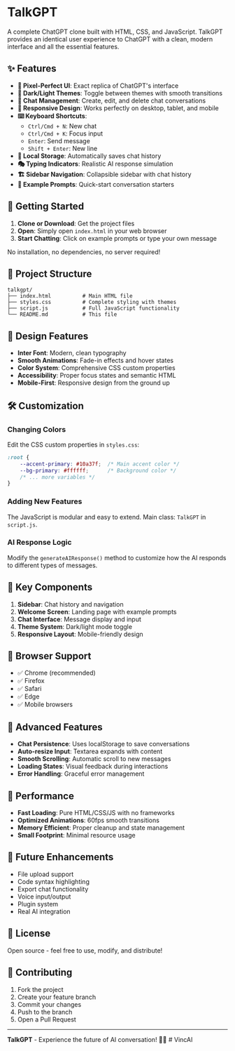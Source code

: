 # TalkGPT

A complete ChatGPT clone built with HTML, CSS, and JavaScript. TalkGPT provides an identical user experience to ChatGPT with a clean, modern interface and all the essential features.

## ✨ Features

- **🎨 Pixel-Perfect UI**: Exact replica of ChatGPT's interface
- **🌙 Dark/Light Themes**: Toggle between themes with smooth transitions
- **💬 Chat Management**: Create, edit, and delete chat conversations
- **📱 Responsive Design**: Works perfectly on desktop, tablet, and mobile
- **⌨️ Keyboard Shortcuts**: 
  - `Ctrl/Cmd + N`: New chat
  - `Ctrl/Cmd + K`: Focus input
  - `Enter`: Send message
  - `Shift + Enter`: New line
- **💾 Local Storage**: Automatically saves chat history
- **🎭 Typing Indicators**: Realistic AI response simulation
- **🏗️ Sidebar Navigation**: Collapsible sidebar with chat history
- **🎯 Example Prompts**: Quick-start conversation starters

## 🚀 Getting Started

1. **Clone or Download**: Get the project files
2. **Open**: Simply open `index.html` in your web browser
3. **Start Chatting**: Click on example prompts or type your own message

No installation, no dependencies, no server required!

## 📁 Project Structure

```
talkgpt/
├── index.html          # Main HTML file
├── styles.css          # Complete styling with themes
├── script.js           # Full JavaScript functionality
└── README.md           # This file
```

## 🎨 Design Features

- **Inter Font**: Modern, clean typography
- **Smooth Animations**: Fade-in effects and hover states
- **Color System**: Comprehensive CSS custom properties
- **Accessibility**: Proper focus states and semantic HTML
- **Mobile-First**: Responsive design from the ground up

## 🛠️ Customization

### Changing Colors
Edit the CSS custom properties in `styles.css`:

```css
:root {
    --accent-primary: #10a37f;  /* Main accent color */
    --bg-primary: #ffffff;      /* Background color */
    /* ... more variables */
}
```

### Adding New Features
The JavaScript is modular and easy to extend. Main class: `TalkGPT` in `script.js`.

### AI Response Logic
Modify the `generateAIResponse()` method to customize how the AI responds to different types of messages.

## 🌟 Key Components

1. **Sidebar**: Chat history and navigation
2. **Welcome Screen**: Landing page with example prompts
3. **Chat Interface**: Message display and input
4. **Theme System**: Dark/light mode toggle
5. **Responsive Layout**: Mobile-friendly design

## 📱 Browser Support

- ✅ Chrome (recommended)
- ✅ Firefox
- ✅ Safari
- ✅ Edge
- ✅ Mobile browsers

## 🔧 Advanced Features

- **Chat Persistence**: Uses localStorage to save conversations
- **Auto-resize Input**: Textarea expands with content
- **Smooth Scrolling**: Automatic scroll to new messages
- **Loading States**: Visual feedback during interactions
- **Error Handling**: Graceful error management

## 🎯 Performance

- **Fast Loading**: Pure HTML/CSS/JS with no frameworks
- **Optimized Animations**: 60fps smooth transitions
- **Memory Efficient**: Proper cleanup and state management
- **Small Footprint**: Minimal resource usage

## 🔮 Future Enhancements

- File upload support
- Code syntax highlighting
- Export chat functionality
- Voice input/output
- Plugin system
- Real AI integration

## 📄 License

Open source - feel free to use, modify, and distribute!

## 🤝 Contributing

1. Fork the project
2. Create your feature branch
3. Commit your changes
4. Push to the branch
5. Open a Pull Request

---

**TalkGPT** - Experience the future of AI conversation! 🤖✨
#   V i n c A I  
 